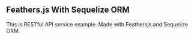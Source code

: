 Feathers.js With Sequelize ORM
-----------------------------------------------

This is RESTful API service example. Made with Feathersjs and Sequelize ORM.
